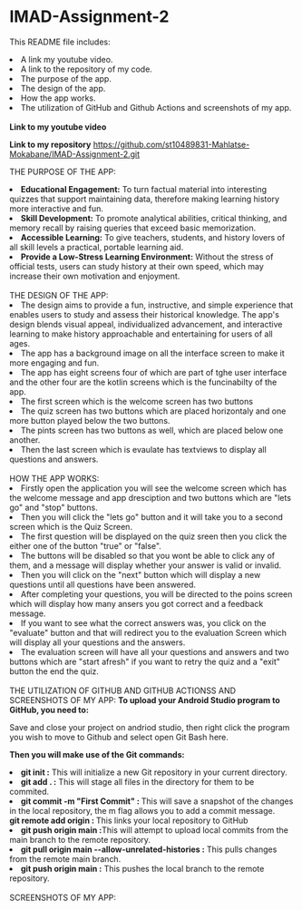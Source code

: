 # IMAD-Assignment-2
This README file includes:
<li> A link my youtube video.</li>
<li>A link to the repository of my code.</li>
<li>The purpose of the app.</li>
<li>The design of the app.</li>
<li>How the app works.</li>
<li>The utilization of GitHub and Github Actions and screenshots of my app.</li>
<br>
<b>Link to my youtube video</b>

<b>Link to my repository</b>
https://github.com/st10489831-Mahlatse-Mokabane/IMAD-Assignment-2.git

THE PURPOSE OF THE APP:
<li><b>Educational Engagement:</b> To turn factual material into interesting quizzes that support maintaining data, therefore making learning history more interactive and fun.</li>
<li><b>Skill Development:</b> To promote analytical abilities, critical thinking, and memory recall by raising queries that exceed basic memorization.</li>
<li><b>Accessible Learning:</b> To give teachers, students, and history lovers of all skill levels a practical, portable learning aid.</li>
<li><b>Provide a Low-Stress Learning Environment:</b> Without the stress of official tests, users can study history at their own speed, which may increase their own motivation and enjoyment.</li>
<br>
THE DESIGN OF THE APP:
<li>The design aims to provide a fun, instructive, and simple experience that enables users to study and assess their historical knowledge.  The app's design blends visual appeal, individualized advancement, and interactive learning to make history approachable and entertaining for users of all ages.</li>
<li>The app has a background image on all the interface screen to make it more engaging and fun.</li>
<li>The app has eight screens four of which are part of tghe user interface and the other four are the kotlin screens which is the funcinabilty of the app.</li>
<li>The first screen which is the welcome screen has two buttons</li>
<li>The quiz screen has two buttons which are placed horizontaly and one more button played below the two buttons.</li>
<li>The pints screen has two buttons as well, which are placed below one another.</li>
<li>Then the last screen which is evaulate has textviews to display all questions and answers.</li>
<br>
HOW THE APP WORKS:
<li>Firstly open the application you will see the welcome screen which has the welcome message and app dresciption and two buttons which are "lets go" and "stop"  buttons.</li>
<li>Then you will click the "lets go" button and it will take you to a second screen which is the Quiz Screen.</li>
<li>The first question will be displayed on the quiz sreen then you click the either one of the button "true" or "false".</li>
<li>The buttons will be disabled so that you wont be able to click any of them, and a message will display whether your answer is valid or invalid.</li>
<li>Then you will click on the "next" button which will display a new questions until all questions have been answered.</li>
<li>After completing your questions, you will be directed to the poins screen which will display how many ansers you got correct and a feedback message.</li>
<li>If you want to see what the correct answers was, you click on the "evaluate" button and that will redirect you to the evaluation Screen which will display all your questions and the answers.</li>
<li>The evaluation screen will have all your questions and answers and two buttons which are "start afresh" if you want to retry the quiz and a "exit" button the end the quiz.</li>
<br>
THE UTILIZATION OF GITHUB AND GITHUB ACTIONSS AND SCREENSHOTS OF MY APP:
<b>To upload your Android Studio program to GitHub, you need to:</b> 

Save and close your project on andriod studio, then right click the program you wish to move to Github and select open Git Bash here.

<b>Then you will make use of the Git commands:</b> 

<li><b>git init :</b> This will initialize a new Git repository in your current directory.</li>
<li><b>git add . :</b> This will stage all files in the directory for them to be commited.</li>
<li><b>git commit -m "First Commit" : </b>This will save a snapshot of the changes in the local repository, the m flag allows you to add a commit message.</li
<li><b>git remote add origin <repository_link>: </b> This links your local repository to GitHub</li>
<li><b>git push origin main :</b>This will attempt to upload local commits from the main branch to the remote repository.</li>
<li><b>git pull origin main --allow-unrelated-histories :</b> This pulls changes from the remote main branch.</li>
<li><b>git push origin main :</b> This pushes the local branch to the remote repository.</li>
<br>
SCREENSHOTS OF MY APP:
